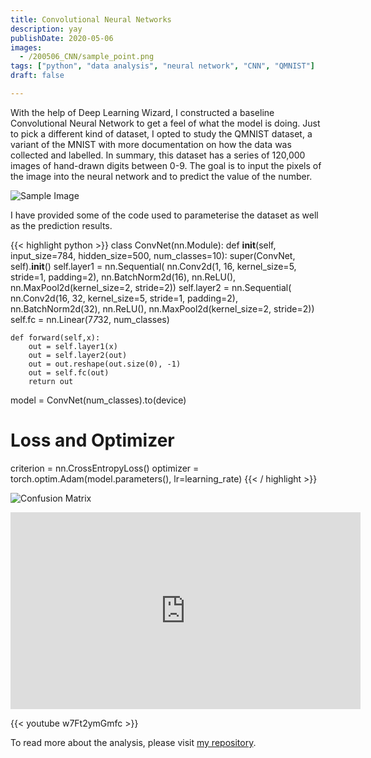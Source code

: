 ```yaml
---
title: Convolutional Neural Networks
description: yay
publishDate: 2020-05-06
images:
  - /200506_CNN/sample_point.png
tags: ["python", "data analysis", "neural network", "CNN", "QMNIST"]
draft: false

---
```

With the help of Deep Learning Wizard, I constructed a baseline Convolutional Neural Network to get a feel of what the model is doing. Just to pick a different kind of dataset, I opted to study the QMNIST dataset, a variant of the MNIST with more documentation on how the data was collected and labelled. In summary, this dataset has a series of 120,000 images of hand-drawn digits between 0-9. The goal is to input the pixels of the image into the neural network and to predict the value of the number. 

![Sample Image](/200506_CNN/sample_img.png)

I have provided some of the code used to parameterise the dataset as well as the prediction results. 

{{< highlight python >}}
class ConvNet(nn.Module):
    def __init__(self, input_size=784, hidden_size=500, num_classes=10):
        super(ConvNet, self).__init__()
        self.layer1 = nn.Sequential(
            nn.Conv2d(1, 16, kernel_size=5, stride=1, padding=2),
            nn.BatchNorm2d(16),
            nn.ReLU(),
            nn.MaxPool2d(kernel_size=2, stride=2))
        self.layer2 = nn.Sequential(
            nn.Conv2d(16, 32, kernel_size=5, stride=1, padding=2),
            nn.BatchNorm2d(32),
            nn.ReLU(),
            nn.MaxPool2d(kernel_size=2, stride=2))
        self.fc = nn.Linear(7*7*32, num_classes)
        
    def forward(self,x):
        out = self.layer1(x)
        out = self.layer2(out)
        out = out.reshape(out.size(0), -1)
        out = self.fc(out)
        return out

model = ConvNet(num_classes).to(device)

# Loss and Optimizer
criterion = nn.CrossEntropyLoss()
optimizer = torch.optim.Adam(model.parameters(), lr=learning_rate)
{{< / highlight >}}

![Confusion Matrix](/200506_CNN/confusion_matrix.png)

<iframe width="560" height="315" src="https://www.youtube.com/embed/oFiWE1yi7jA" frameborder="0" allow="accelerometer; autoplay; clipboard-write; encrypted-media; gyroscope; picture-in-picture" allowfullscreen></iframe>

{{< youtube w7Ft2ymGmfc >}}

To read more about the analysis, please visit [my repository](https://github.com/phillipluong/PyTorchProjects/tree/master/Intro%20to%20CNNs%20via%20QMNIST).